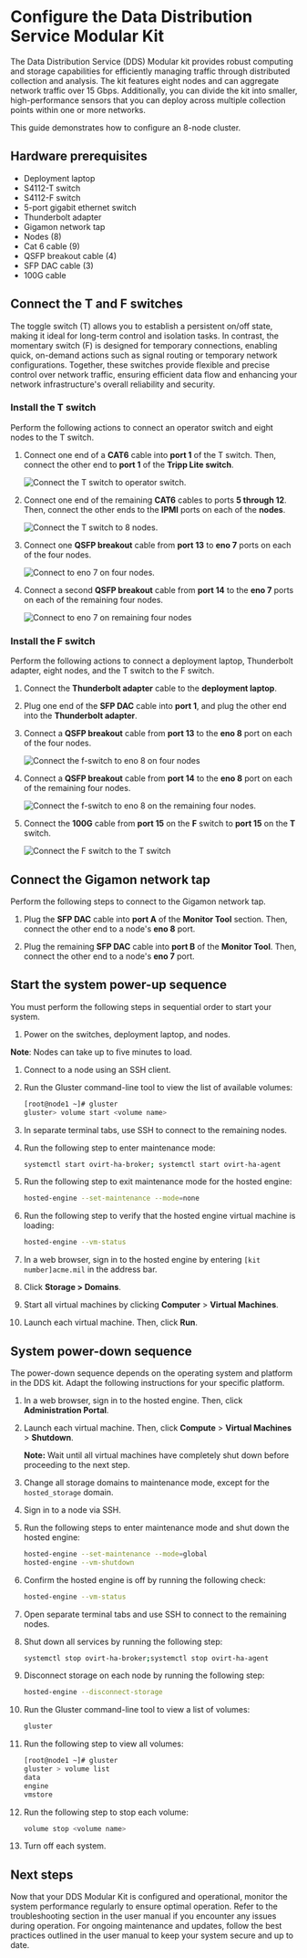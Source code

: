 # Configure the Data Distribution Service Modular Kit

The Data Distribution Service (DDS) Modular kit provides robust computing and storage capabilities for efficiently managing traffic through distributed collection and analysis. The kit features eight nodes and can aggregate network traffic over 15 Gbps. Additionally, you can divide the kit into smaller, high-performance sensors that you can deploy across multiple collection points within one or more networks.

This guide demonstrates how to configure an 8-node cluster.

## Hardware prerequisites

- Deployment laptop
- S4112-T switch
- S4112-F switch
- 5-port gigabit ethernet switch
- Thunderbolt adapter
- Gigamon network tap
- Nodes (8)
- Cat 6 cable (9)
- QSFP breakout cable (4)
- SFP DAC cable (3)
- 100G cable

## Connect the T and F switches

The toggle switch (T) allows you to establish a persistent on/off state, making it ideal for long-term control and isolation tasks. In contrast, the momentary switch (F) is designed for temporary connections, enabling quick, on-demand actions such as signal routing or temporary network configurations. Together, these switches provide flexible and precise control over network traffic, ensuring efficient data flow and enhancing your network infrastructure's overall reliability and security.

### Install the T switch

Perform the following actions to connect an operator switch and eight nodes to the T switch.

1. Connect one end of a **CAT6** cable into **port 1** of the T switch. Then, connect the other end to **port 1** of the **Tripp Lite switch**.

    ![Connect the T switch to operator switch.](https://user-images.githubusercontent.com/10658186/266861597-068726ea-a73b-4dac-970e-1312fcd4d21d.png)

2. Connect one end of the remaining **CAT6** cables to ports **5 through 12**. Then, connect the other ends to the **IPMI** ports on each of the **nodes**.

    ![Connect the T switch to 8 nodes.](https://user-images.githubusercontent.com/10658186/266861605-1f488f00-2727-4f07-96a1-f3fd2a811866.png)

3. Connect one **QSFP breakout** cable from **port 13** to **eno 7** ports on each of the four nodes.

    ![Connect to eno 7 on four nodes.](https://user-images.githubusercontent.com/10658186/266861621-a21fb62e-913f-4a84-9b31-56f0c3b20941.png)

4. Connect a second **QSFP breakout** cable from **port 14** to the **eno 7** ports on each of the remaining four nodes.

    ![Connect to eno 7 on remaining four nodes](https://user-images.githubusercontent.com/10658186/266861641-c9789f25-f7fe-4a71-94c9-91dce62e264a.png)

### Install the F switch

Perform the following actions to connect a deployment laptop, Thunderbolt adapter, eight nodes, and the T switch to the F switch.

1. Connect the **Thunderbolt adapter** cable to the **deployment laptop**.

2. Plug one end of the **SFP DAC** cable into **port 1**, and plug the other end into the **Thunderbolt adapter**.

3. Connect a **QSFP breakout** cable from **port 13** to the **eno 8** port on each of the four nodes.

    ![Connect the f-switch to eno 8 on four nodes](https://user-images.githubusercontent.com/10658186/266861685-8bf1bf80-566a-4458-b94e-64ba0da867bf.png)

4. Connect a **QSFP breakout** cable from **port 14** to the **eno 8** port on each of the remaining four nodes.

    ![Connect the f-switch to eno 8 on the remaining four nodes.](https://user-images.githubusercontent.com/10658186/266861698-6dc86f19-f56b-4475-b869-7cd66e1e49dd.png)

5. Connect the **100G** cable from **port 15** on the **F** switch to **port 15** on the **T** switch.

    ![Connect the F switch to the T switch](https://user-images.githubusercontent.com/10658186/266861727-275c3299-0834-42ff-a6f6-35afa919632c.png)

## Connect the Gigamon network tap

Perform the following steps to connect to the Gigamon network tap.

1. Plug the **SFP DAC** cable into **port A** of the **Monitor Tool** section. Then, connect the other end to a node's **eno 8** port.

2. Plug the remaining **SFP DAC** cable into **port B** of the **Monitor Tool**. Then, connect the other end to a node's **eno 7** port.

## Start the system power-up sequence

You must perform the following steps in sequential order to start your system.

1. Power on the switches, deployment laptop, and nodes.

**Note**: Nodes can take up to five minutes to load.

1. Connect to a node using an SSH client.

2. Run the Gluster command-line tool to view the list of available volumes:

    ```bash
    [root@node1 ~]# gluster
    gluster> volume start <volume name>
    ```

3. In separate terminal tabs, use SSH to connect to the remaining nodes.

4. Run the following step to enter maintenance mode:

    ```bash
    systemctl start ovirt-ha-broker; systemctl start ovirt-ha-agent
    ```

5. Run the following step to exit maintenance mode for the hosted engine:

    ```bash
    hosted-engine --set-maintenance --mode=none
    ```

6. Run the following step to verify that the hosted engine virtual machine is loading:

    ```bash
    hosted-engine --vm-status
    ```

7. In a web browser, sign in to the hosted engine by entering `[kit number]acme.mil` in the address bar.

8. Click **Storage > Domains**.

9. Start all virtual machines by clicking **Computer** > **Virtual Machines**.

10. Launch each virtual machine. Then, click **Run**.

## System power-down sequence

The power-down sequence depends on the operating system and platform in the DDS kit. Adapt the following instructions for your specific platform.

1. In a web browser, sign in to the hosted engine. Then, click **Administration Portal**.

2. Launch each virtual machine. Then, click **Compute** > **Virtual Machines** > **Shutdown**.

    **Note:** Wait until all virtual machines have completely shut down before proceeding to the next step.

3. Change all storage domains to maintenance mode, except for the `hosted_storage` domain.

4. Sign in to a node via SSH.

5. Run the following steps to enter maintenance mode and shut down the hosted engine:

    ```bash
    hosted-engine --set-maintenance --mode=global
    hosted-engine --vm-shutdown
    ```

6. Confirm the hosted engine is off by running the following check:

    ```bash
    hosted-engine --vm-status
    ```

7. Open separate terminal tabs and use SSH to connect to the remaining nodes.

8. Shut down all services by running the following step:

    ```bash
    systemctl stop ovirt-ha-broker;systemctl stop ovirt-ha-agent
    ```

9. Disconnect storage on each node by running the following step:

    ```bash
    hosted-engine --disconnect-storage
    ```

10. Run the Gluster command-line tool to view a list of volumes:

    ```bash
    gluster
    ```

11. Run the following step to view all volumes:

    ```bash
    [root@node1 ~]# gluster
    gluster > volume list
    data
    engine
    vmstore
    ```

12. Run the following step to stop each volume:

    ```bash
    volume stop <volume name>
    ```

13. Turn off each system.

## Next steps

Now that your DDS Modular Kit is configured and operational, monitor the system performance regularly to ensure optimal operation. Refer to the troubleshooting section in the user manual if you encounter any issues during operation. For ongoing maintenance and updates, follow the best practices outlined in the user manual to keep your system secure and up to date.
